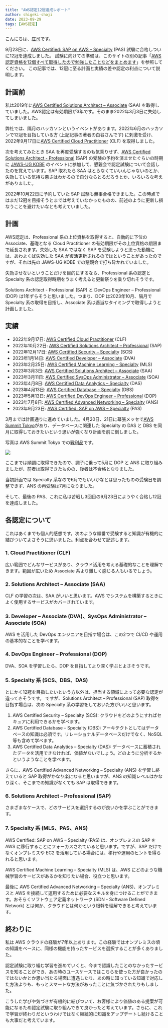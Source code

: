 ```yaml
---
title: "AWS認定12冠達成レポート"
author: shigeki-shoji
date: 2023-09-29
tags: [AWS認定]
---
```


こんにちは、[庄司](https://github.com/edward-mamezou)です。

9月23日に、[AWS Certified: SAP on AWS – Specialty](https://aws.amazon.com/jp/certification/certified-sap-on-aws-specialty/) (PAS) 試験に合格しついに12冠を達成しました。
試験に向けての準備は、このサイトの別の記事「[AWS認定資格を12個すべて取得したので勉強したことなどをまとめます](/blogs/2022/12/12/aws_all_certified/)」を参照してください。
この記事では、12冠に至る計画と実績の差や認定の利点について説明します。

## 計画前

私は2019年に[AWS Certified Solutions Architect – Associate](https://www.credly.com/badges/1fe512fd-09c4-4bf8-a04f-646e8916d6e2/public_url) (SAA) を取得していました。AWS認定は有効期限が3年です。そのまま2022年3月3日に失効してしまいました。

弊社では、隔月のハッカソンというイベントがあります。2022年6月のハッカソンで12冠を目指している方 (上記記事の著者の白谷さんです) に刺激を受け、2022年9月17日に[AWS Certified Cloud Practitioner](https://aws.amazon.com/jp/certification/certified-cloud-practitioner/) (CLF) を取得しました。

次を考えてみたとき SAA を再度受験するのも気乗りせず、[AWS Certified Solutions Architect - Professional](https://aws.amazon.com/jp/certification/certified-solutions-architect-professional/) (SAP) の受験の予約を済ませたぐらいの時期に [JAWS-UG KOBE](https://jaws-ug-kobe.doorkeeper.jp/) のイベントに参加して、懇親会で認定試験について会話したのを覚えています。SAP 取れたら SAA はとらなくていいんじゃないのとか、失効している気持ち悪さはわかるので自分ならとるだろうとか、いろいろな考えがありました。

2022年10月22日に予約していた SAP 試験も無事合格できました。この時点ではまだ12冠を目指そうとまでは考えていなかったものの、前述のように更新し損なうことを避けたいなとも考えていました。

## 計画

AWS認定は、Professional 系の上位資格を取得すると、自動的に下位の Associate、基礎となる Cloud Practitioner の有効期限がその上位資格の期限まで延長されます。失効した SAA ではなく SAP を受験しようと思った動機には、あわよくば失効した SAA が復活更新されるのではということがあったのですが、それは先の JAWS-UG KOBE での懇親会で打ち砕かれていました。

失効させないということだけを目的にするなら、Professional 系の認定と Specialty 系の認定取得時期をうまく考えると更新祭りを乗り切れそうです。

Solutions Architect - Professional (SAP) と DevOps Engineer – Professional (DOP) は1年ずらそうと思いました。つまり、DOP は2023年10月、隔月で Specialty 系の取得を目指し、Associate 系は適当なタイミングで取得しようと計画しました。

## 実績

- 2022年9月17日: [AWS Certified Cloud Practitioner](https://aws.amazon.com/jp/certification/certified-cloud-practitioner/) (CLF)
- 2022年10月22日: [AWS Certified Solutions Architect – Professional](https://aws.amazon.com/jp/certification/certified-solutions-architect-professional/) (SAP)
- 2022年12月17日: [AWS Certified Security – Specialty](https://aws.amazon.com/jp/certification/certified-security-specialty/) (SCS)
- 2023年1月14日: [AWS Certified Developer – Associate](https://aws.amazon.com/jp/certification/certified-developer-associate/) (DVA)
- 2023年2月25日: [AWS Certified Machine Learning – Specialty](https://aws.amazon.com/jp/certification/certified-machine-learning-specialty/) (MLS)
- 2023年3月3日: [AWS Certified Solutions Architect – Associate](https://aws.amazon.com/jp/certification/certified-solutions-architect-associate/) (SAA)
- 2023年3月11日: [AWS Certified SysOps Administrator – Associate](https://aws.amazon.com/jp/certification/certified-sysops-admin-associate/) (SOA)
- 2023年4月8日: [AWS Certified Data Analytics – Specialty](https://aws.amazon.com/jp/certification/certified-data-analytics-specialty/) (DAS)
- 2023年4月13日: [AWS Certified Database – Specialty](https://aws.amazon.com/jp/certification/certified-database-specialty/) (DBS)
- 2023年5月13日: [AWS Certified DevOps Engineer – Professional](https://aws.amazon.com/jp/certification/certified-devops-engineer-professional/) (DOP)
- 2023年7月8日: [AWS Certified Advanced Networking – Specialty](https://aws.amazon.com/jp/certification/certified-advanced-networking-specialty/) (ANS)
- 2023年9月23日: [AWS Certified: SAP on AWS – Specialty](https://aws.amazon.com/jp/certification/certified-sap-on-aws-specialty/) (PAS)

3月までは計画通りに進めていました。4月20日、21日に幕張メッセで[AWS Summit Tokyo](https://aws.amazon.com/jp/summits/tokyo-2023/)があり、データベースに関連した Specialty の DAS と DBS を同月に取得しておきたいという思いが強くなり計画を前に倒しました。

写真は AWS Summit Tokyo での[戦利品](https://x.com/takesection/status/1649746663081394176)です。

![](https://pbs.twimg.com/media/FuUTnsFagAIk9OD?format=jpg&name=small)

ここまでは順調に取得できたので、調子に乗って5月に DOP と ANS に取り組みましたが、前者は取得できたものの、後者は不合格となりました。

当初計画では Specialty 系なので6月でもいいかなとは思ったものの受験日を調整できず、ANS の再受験は7月になりました。

そして、最後の PAS、これに私は苦戦し3回目の9月23日にようやく合格し12冠を達成しました。

## 各認定について

これはあくまでも個人的感想です。次のような順番で受験すると知識が有機的に結びついてよさそうに思いました。利点を合わせて記述します。

### 1. Cloud Practitioner (CLF)

広い範囲でどんなサービスがあり、クラウド活用を考える基礎的なことを理解できます。範囲が広いため Associate 系より難しく感じる人もいるでしょう。

### 2. Solutions Architect – Associate (SAA)

CLF の学習の次は、SAA がいいと思います。AWS でシステムを構築するときによく使用するサービスがカバーされています。

### 3. Developer – Associate (DVA)、SysOps Administrator – Associate (SOA)

AWS を活用した DevOps エンジニアを目指す場合は、この2つで CI/CD や運用の基本的なことを学べます。

### 4. DevOps Engineer – Professional (DOP)

DVA、SOA を学習したら、DOP を目指してより深く学ぶとよさそうです。

### 5. Specialty 系 (SCS、DBS、DAS)

とにかく12冠を目指したいという方以外は、担当する領域によって必要な認定が違ってきそうです。
ですが、Solutions Architect – Professional (SAP) 取得を目指す場合は、次の Specialty 系の学習をしておいた方がいいと思います。

1. AWS Certified Security – Specialty (SCS): クラウドをどのようにすればセキュアに利用できるかを学べます。
2. AWS Certified Database – Specialty (DBS): アーキテクトとしてはデータベースの知識は必須です。リレーショナルデータベースだけでなく、NoSQL 等も含めて学べます。
3. AWS Certified Data Analytics – Specialty (DAS): データベースに蓄積されたデータを活用できなければ、価値がないでしょう。どのように分析するかというようなことを学べます。

さらに、AWS Certified Advanced Networking – Specialty (ANS) を学習し終えていると SAP 取得がかなり楽になると思いますが、ANS の知識レベルはかなり深く、そこまでの知識がなくても SAP は取得できます。

### 6. Solutions Architect – Professional (SAP)

さまざまなケースで、どのサービスを選択するのが良いかを学ぶことができます。

### 7. Specialty 系 (MLS、PAS、ANS)

AWS Certified: SAP on AWS – Specialty (PAS) は、オンプレミスの SAP を AWS に移行することにフォーカスされていると思います。ですが、SAP だけでなくオンプレミスや EC2 を活用している場合には、移行や運用のヒントを得られると思います。

AWS Certified Machine Learning – Specialty (MLS) は、AWS にどのような機械学習のサービスがあるかを知りたい場合、役立つと思います。

最後に AWS Certified Advanced Networking – Specialty (ANS)、オンプレミスと AWS を接続して運用するために必要なスキルを身につけることができます。おそらくソフトウェア定義ネットワーク (SDN - Software Defined Network) とは何か、クラウドとは何かという根幹を理解できると考えています。

## 終わりに

私は AWS クラウドの経験が7年以上あります。この経験ではオンプレミスの頃の知識をベースに、同様の機能を持ったサービスを選択することが多くありました。

認定試験に取り組む学習を進めていくと、今まで認識したことのなかったサービスを知ることができ、あの時のユースケースではこちらを使った方が良かったのではないかとか思い当たる場面に遭遇したり、あの時に知っている知識で対応した方法よりも、もっとスマートな方法があったことに気づかされたりもしました。

こうした学びや気づきが有機的に結びついて、お客様により価値のある提案が可能になるため認定試験に取り組んできて良かったと考えています。さらに、これで学習が終わりだというわけではなく継続的に知識をアップデートし続けることも大事だと考えています。
